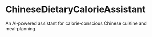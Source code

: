 # ChineseDietaryCalorieAssistant
An AI‑powered assistant for calorie‑conscious Chinese cuisine and meal‑planning.

